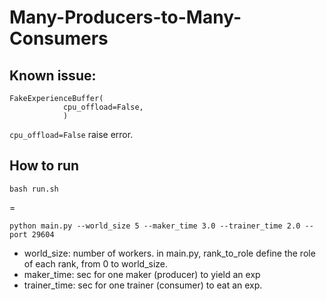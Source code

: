 # Many-Producers-to-Many-Consumers

## Known issue:
```
FakeExperienceBuffer(
            cpu_offload=False,
            )
```
`cpu_offload=False` raise error.

## How to run
```
bash run.sh
```
=
```
python main.py --world_size 5 --maker_time 3.0 --trainer_time 2.0 --port 29604
```

- world_size: number of workers. in main.py, rank_to_role define the role of each rank, from 0 to world_size.
- maker_time: sec for one maker (producer) to yield an exp
- trainer_time: sec for one trainer (consumer) to eat an exp.